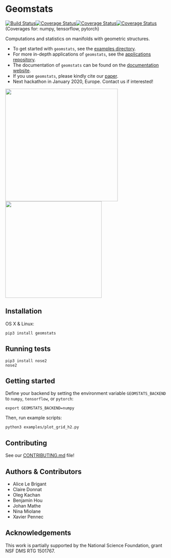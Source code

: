 # Geomstats
[![Build Status](https://travis-ci.org/geomstats/geomstats.svg?branch=master)](https://travis-ci.org/geomstats/geomstats)[![Coverage Status](https://codecov.io/gh/geomstats/geomstats/branch/master/graph/badge.svg?flag=numpy)](https://codecov.io/gh/geomstats/geomstats)[![Coverage Status](https://codecov.io/gh/geomstats/geomstats/branch/master/graph/badge.svg?flag=tensorflow)](https://codecov.io/gh/geomstats/geomstats)[![Coverage Status](https://codecov.io/gh/geomstats/geomstats/branch/master/graph/badge.svg?flag=pytorch)](https://codecov.io/gh/geomstats/geomstats) (Coverages for: numpy, tensorflow, pytorch)


Computations and statistics on manifolds with geometric structures.

- To get started with ```geomstats```, see the [examples directory](https://github.com/geomstats/geomstats/examples).
- For more in-depth applications of ``geomstats``, see the [applications repository](https://github.com/geomstats/applications/).
- The documentation of ```geomstats``` can be found on the [documentation website](https://geomstats.github.io/).
- If you use ``geomstats``, please kindly cite our [paper](https://arxiv.org/abs/1805.08308).
- Next hackathon in January 2020, Europe. Contact us if interested!

<img src="https://raw.githubusercontent.com/ninamiolane/geomstats/master/examples/imgs/gradient_descent.gif" width=350 height=350><img src="https://raw.githubusercontent.com/ninamiolane/geomstats/master/examples/imgs/h2_grid.png" width=300 height=300>


## Installation

OS X & Linux:

```
pip3 install geomstats
```

## Running tests

```
pip3 install nose2
nose2
```

## Getting started

Define your backend by setting the environment variable ```GEOMSTATS_BACKEND``` to ```numpy```, ```tensorflow```, or ```pytorch```:

```
export GEOMSTATS_BACKEND=numpy
```

Then, run example scripts:

```
python3 examples/plot_grid_h2.py
```

## Contributing

See our [CONTRIBUTING.md][link_contributing] file!

## Authors & Contributors

* Alice Le Brigant
* Claire Donnat
* Oleg Kachan
* Benjamin Hou
* Johan Mathe
* Nina Miolane
* Xavier Pennec

## Acknowledgements

This work is partially supported by the National Science Foundation, grant NSF DMS RTG 1501767.

[link_contributing]: https://github.com/geomstats/geomstats/CONTRIBUTING.md

